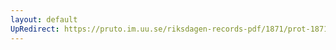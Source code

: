 ```yaml
---
layout: default
UpRedirect: https://pruto.im.uu.se/riksdagen-records-pdf/1871/prot-1871--ak--419.pdf
---
```

